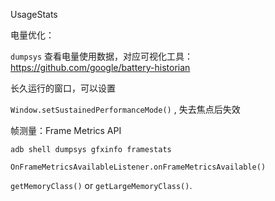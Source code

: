 UsageStats



电量优化：

`dumpsys` 查看电量使用数据，对应可视化工具：https://github.com/google/battery-historian  



长久运行的窗口，可以设置  

`Window.setSustainedPerformanceMode()`  , 失去焦点后失效  



帧测量：Frame Metrics API   

`adb shell dumpsys gfxinfo framestats`

`OnFrameMetricsAvailableListener.onFrameMetricsAvailable()`  



`getMemoryClass()` or `getLargeMemoryClass()`.
